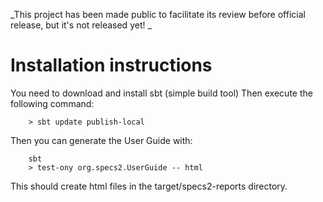 _This project has been made public to facilitate its review before official release, but it's not released yet! _

Installation instructions
=========================

You need to download and install sbt (simple build tool)
Then execute the following command:

        > sbt update publish-local

Then you can generate the User Guide with:

        sbt
        > test-ony org.specs2.UserGuide -- html

This should create html files in the target/specs2-reports directory. 
